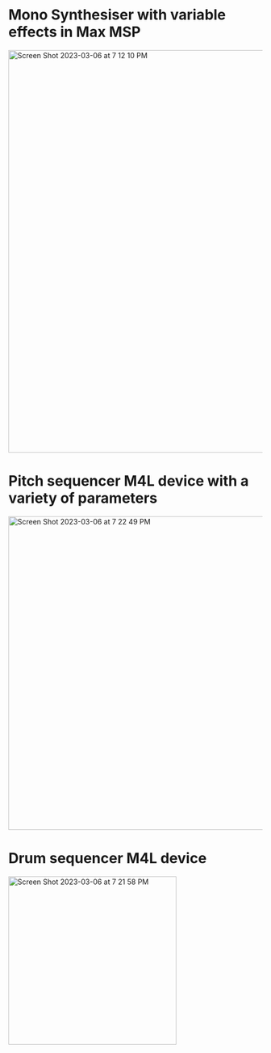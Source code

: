 # Mono Synthesiser with variable effects in Max MSP
<img width="797" alt="Screen Shot 2023-03-06 at 7 12 10 PM" src="https://user-images.githubusercontent.com/102177843/223285703-38b6d229-218c-4491-b0b5-0cc8f4e252a5.png">

# Pitch sequencer M4L device with a variety of parameters
<img width="621" alt="Screen Shot 2023-03-06 at 7 22 49 PM" src="https://user-images.githubusercontent.com/102177843/223286979-70be215f-8674-46f2-8339-e318b34c8737.png">

# Drum sequencer M4L device
<img width="333" alt="Screen Shot 2023-03-06 at 7 21 58 PM" src="https://user-images.githubusercontent.com/102177843/223287175-65fe0202-395b-4c4e-ad96-e2214ea929ac.png">
